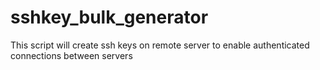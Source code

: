 # sshkey_bulk_generator
This script will create ssh keys on remote server to enable authenticated connections between servers
